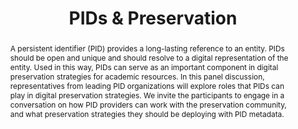 ---
abstract: 'A persistent identifier (PID) provides a long-lasting reference to an entity.
  PIDs should be open and unique and should resolve to a digital representation of
  the entity. Used in this way, PIDs can serve as an important component in digital
  preservation strategies for academic resources.

  In this panel discussion, representatives from leading PID organizations will explore
  roles that PIDs can play in digital preservation strategies. We invite the participants
  to engage in a conversation on how PID providers can work with the preservation
  community, and what preservation strategies they should be deploying with PID metadata.'
creators:
- Alice Meadows
- Ginny Hendricks
- Helena Cousijn
date: null
document_url: https://services.phaidra.univie.ac.at/api/object/o:1081746/download
grand_parent: iPRES
institutions: []
keywords: []
landing_page_url: https://phaidra.univie.ac.at/o:1081746
language: eng
layout: publication
license: CC BY 4.0 International
notes_url: null
parent: iPRES 2019
publication_type: paper
size: 129159
slides_url: null
source_name: iPRES
stream_url: null
title: 'PIDs & Preservation '
year: 2019
---